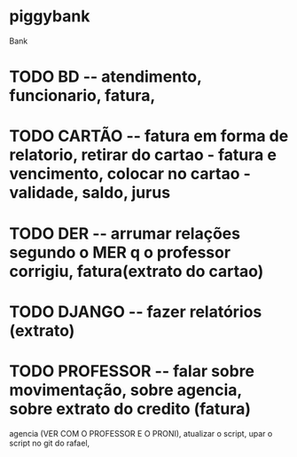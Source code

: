 # piggybank

Bank
# TODO BD -- atendimento, funcionario, fatura,  
# TODO CARTÃO -- fatura em forma de relatorio, retirar do cartao - fatura e vencimento, colocar no cartao - validade, saldo, jurus
# TODO DER -- arrumar relações segundo o MER q o professor corrigiu, fatura(extrato do cartao)
# TODO DJANGO -- fazer relatórios (extrato)
# TODO PROFESSOR -- falar sobre movimentação, sobre agencia, sobre extrato do credito (fatura)


agencia (VER COM O PROFESSOR E O PRONI), atualizar o script, upar o script no git do rafael,